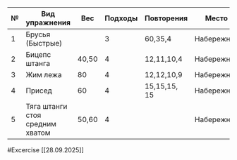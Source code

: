 
| №   | Вид упражнения                  | Вес   | Подходы | Повторения   | Место      |
| --- | ------------------------------- | ----- | ------- | ------------ | ---------- |
| 1   | Брусья (Быстрые)                |       | 3       | 60,35,4      | Набережная |
| 2   | Бицепс штанга                   | 40,50 | 4       | 12,11,10,4   | Набережная |
| 3   | Жим лежа                        | 80    | 4       | 12,12,10,9   | Набережная |
| 4   | Присед                          | 60    | 4       | 15,15,15, 15 | Набережная |
| 5   | Тяга штанги стоя средним хватом | 50,60 | 4       |              | Набережная |

#Excercise
[[28.09.2025]]